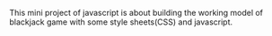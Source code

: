 This mini project of javascript is about building the working model of blackjack game with some style sheets(CSS) and javascript.
